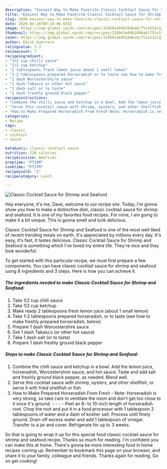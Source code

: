```yaml
---
description: "Easiest Way to Make Favorite Classic Cocktail Sauce for Shrimp and Seafood"
title: "Easiest Way to Make Favorite Classic Cocktail Sauce for Shrimp and Seafood"
slug: 1696-easiest-way-to-make-favorite-classic-cocktail-sauce-for-shrimp-and-seafood
date: 2020-04-26T00:10:06.655Z
image: https://img-global.cpcdn.com/recipes/31db61e69b2686a8/751x532cq70/classic-cocktail-sauce-for-shrimp-and-seafood-recipe-main-photo.jpg
thumbnail: https://img-global.cpcdn.com/recipes/31db61e69b2686a8/751x532cq70/classic-cocktail-sauce-for-shrimp-and-seafood-recipe-main-photo.jpg
cover: https://img-global.cpcdn.com/recipes/31db61e69b2686a8/751x532cq70/classic-cocktail-sauce-for-shrimp-and-seafood-recipe-main-photo.jpg
author: Edith Guerrero
ratingvalue: 3.3
reviewcount: 7
recipeingredient:
- "1/2 cup chilli sauce"
- "1/2 cup ketchup"
- "2 tablespoons fresh lemon juice about 1 small lemon"
- "1-2 tablespoons prepared horseradish or to taste see how to make freshly prepared horseradish below"
- "1 dash Worcestershire sauce"
- "1 dash Tabasco or other hot sauce"
- "1 dash salt or to taste"
- "1 dash freshly ground black pepper"
recipeinstructions:
- "Combine the chilli sauce and ketchup in a bowl. Add the lemon juice, horseradish, Worcestershire sauce, and hot sauce. Taste and add salt and freshly ground black pepper, as needed. Blend well."
- "Serve this cocktail sauce with shrimp, oysters, and other shellfish, or serve it with fried shellfish or fish."
- "How to Make Prepared Horseradish From Fresh Note: Horseradish is very strong, so take care to ventilate the room and don&#39;t get too close to it once it&#39;s ground.     Peel an 8- to 10-inch length of horseradish root. Chop the root and put it in a food processor with 1 tablespoon 2 tablespoons of water and a dash of kosher salt. Process until finely ground. Drain off excess water and add 1 tablespoon of vinegar. Transfer to a jar and cover. Refrigerate for up to 3 weeks."
categories:
- Recipe
tags:
- classic
- cocktail
- sauce

katakunci: classic cocktail sauce 
nutrition: 220 calories
recipecuisine: American
preptime: "PT19M"
cooktime: "PT37M"
recipeyield: "1"
recipecategory: Lunch

---
```



![Classic Cocktail Sauce for Shrimp and Seafood](https://img-global.cpcdn.com/recipes/31db61e69b2686a8/751x532cq70/classic-cocktail-sauce-for-shrimp-and-seafood-recipe-main-photo.jpg)

Hey everyone, it's me, Dave, welcome to our recipe site. Today, I'm gonna show you how to make a distinctive dish, classic cocktail sauce for shrimp and seafood. It is one of my favorites food recipes. For mine, I am going to make it a bit unique. This is gonna smell and look delicious.

Classic Cocktail Sauce for Shrimp and Seafood is one of the most well liked of recent trending meals on earth. It's appreciated by millions every day. It's easy, it's fast, it tastes delicious. Classic Cocktail Sauce for Shrimp and Seafood is something which I've loved my entire life. They're nice and they look wonderful.




To get started with this particular recipe, we must first prepare a few components. You can have classic cocktail sauce for shrimp and seafood using 8 ingredients and 3 steps. Here is how you can achieve it.

<!--inarticleads1-->

##### The ingredients needed to make Classic Cocktail Sauce for Shrimp and Seafood:

1. Take 1/2 cup chilli sauce
1. Take 1/2 cup ketchup
1. Make ready 2 tablespoons fresh lemon juice (about 1 small lemon)
1. Take 1-2 tablespoons prepared horseradish, or to taste (see how to make freshly prepared horseradish, below)
1. Prepare 1 dash Worcestershire sauce
1. Get 1 dash Tabasco (or other hot sauce)
1. Take 1 dash salt (or to taste)
1. Prepare 1 dash freshly ground black pepper




<!--inarticleads2-->

##### Steps to make Classic Cocktail Sauce for Shrimp and Seafood:

1. Combine the chilli sauce and ketchup in a bowl. Add the lemon juice, horseradish, Worcestershire sauce, and hot sauce. Taste and add salt and freshly ground black pepper, as needed. Blend well.
1. Serve this cocktail sauce with shrimp, oysters, and other shellfish, or serve it with fried shellfish or fish.
1. How to Make Prepared Horseradish From Fresh - Note: Horseradish is very strong, so take care to ventilate the room and don&#39;t get too close to it once it&#39;s ground. -  -   -  - Peel an 8- to 10-inch length of horseradish root. Chop the root and put it in a food processor with 1 tablespoon 2 tablespoons of water and a dash of kosher salt. Process until finely ground. Drain off excess water and add 1 tablespoon of vinegar. Transfer to a jar and cover. Refrigerate for up to 3 weeks.




So that is going to wrap it up for this special food classic cocktail sauce for shrimp and seafood recipe. Thanks so much for reading. I'm confident you can make this at home. There's gonna be more interesting food in home recipes coming up. Remember to bookmark this page on your browser, and share it to your family, colleague and friends. Thanks again for reading. Go on get cooking!
